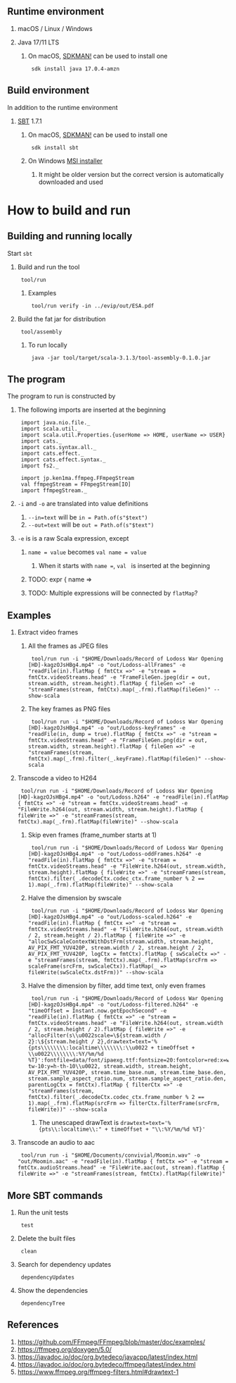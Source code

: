 ## Runtime environment

1. macOS / Linux / Windows

2. Java 17/11 LTS

    1. On macOS, [SDKMAN!](https://sdkman.io/) can be used to install one

            sdk install java 17.0.4-amzn


## Build environment

In addition to the runtime environment

1. [SBT](https://www.scala-sbt.org/) 1.7.1

	1. On macOS, [SDKMAN!](https://sdkman.io/) can be used to install one

			sdk install sbt

    2. On Windows [MSI installer](https://www.scala-sbt.org/1.x/docs/Installing-sbt-on-Windows.html)
        1. It might be older version but the correct version is automatically downloaded and used


# How to build and run

## Building and running locally

Start `sbt`

1. Build and run the tool

		tool/run

    1. Examples

            tool/run verify -in ../evip/out/ESA.pdf

2. Build the fat jar for distribution

		tool/assembly

	1. To run locally

			java -jar tool/target/scala-3.1.3/tool-assembly-0.1.0.jar


## The program

The program to run is constructed by

1. The following imports are inserted at the beginning

        import java.nio.file._
        import scala.util._
        import scala.util.Properties.{userHome => HOME, userName => USER}
        import cats._
        import cats.syntax.all._
        import cats.effect._
        import cats.effect.syntax._
        import fs2._

        import jp.ken1ma.ffmpeg.FFmpegStream
        val ffmpegStream = FFmpegStream[IO]
        import ffmpegStream._

2. `-i` and `-o` are translated into value definitions

    1. `--in=text` will be `in = Path.of(s"$text")`
    1. `--out=text` will be `out = Path.of(s"$text")`

3. `-e` is is a raw Scala expression, except

    1. `name = value` becomes `val name = value`
        1. When it starts with `name =`, `val ` is inserted at the beginning

    1. TODO: expr { name =>

    1. TODO: Multiple expressions will be connected by `flatMap`?


## Examples

1. Extract video frames

    1. All the frames as JPEG files

            tool/run run -i "$HOME/Downloads/Record of Lodoss War Opening [HD]-kagzOJsHBg4.mp4" -o "out/Lodoss-allFrames" -e "readFile(in).flatMap { fmtCtx =>" -e "stream = fmtCtx.videoStreams.head" -e "FrameFileGen.jpeg(dir = out, stream.width, stream.height).flatMap { fileGen =>" -e "streamFrames(stream, fmtCtx).map(_.frm).flatMap(fileGen)" --show-scala

    1. The key frames as PNG files

            tool/run run -i "$HOME/Downloads/Record of Lodoss War Opening [HD]-kagzOJsHBg4.mp4" -o "out/Lodoss-keyFrames" -e "readFile(in, dump = true).flatMap { fmtCtx =>" -e "stream = fmtCtx.videoStreams.head" -e "FrameFileGen.png(dir = out, stream.width, stream.height).flatMap { fileGen =>" -e "streamFrames(stream, fmtCtx).map(_.frm).filter(_.keyFrame).flatMap(fileGen)" --show-scala

1. Transcode a video to H264

        tool/run run -i "$HOME/Downloads/Record of Lodoss War Opening [HD]-kagzOJsHBg4.mp4" -o "out/Lodoss.h264" -e "readFile(in).flatMap { fmtCtx =>" -e "stream = fmtCtx.videoStreams.head" -e "FileWrite.h264(out, stream.width, stream.height).flatMap { fileWrite =>" -e "streamFrames(stream, fmtCtx).map(_.frm).flatMap(fileWrite)" --show-scala

    1. Skip even frames (frame_number starts at 1)

            tool/run run -i "$HOME/Downloads/Record of Lodoss War Opening [HD]-kagzOJsHBg4.mp4" -o "out/Lodoss-oddFrames.h264" -e "readFile(in).flatMap { fmtCtx =>" -e "stream = fmtCtx.videoStreams.head" -e "FileWrite.h264(out, stream.width, stream.height).flatMap { fileWrite =>" -e "streamFrames(stream, fmtCtx).filter(_.decodeCtx.codec_ctx.frame_number % 2 == 1).map(_.frm).flatMap(fileWrite)" --show-scala

    1. Halve the dimension by swscale

            tool/run run -i "$HOME/Downloads/Record of Lodoss War Opening [HD]-kagzOJsHBg4.mp4" -o "out/Lodoss-scaled.h264" -e "readFile(in).flatMap { fmtCtx =>" -e "stream = fmtCtx.videoStreams.head" -e "FileWrite.h264(out, stream.width / 2, stream.height / 2).flatMap { fileWrite =>" -e "allocSwScaleContextWithDstFrm(stream.width, stream.height, AV_PIX_FMT_YUV420P, stream.width / 2, stream.height / 2, AV_PIX_FMT_YUV420P, logCtx = fmtCtx).flatMap { swScaleCtx =>" -e "streamFrames(stream, fmtCtx).map(_.frm).flatMap(srcFrm => scaleFrame(srcFrm, swScaleCtx)).flatMap(_ => fileWrite(swScaleCtx.dstFrm))" --show-scala

    1. Halve the dimension by filter, add time text, only even frames

            tool/run run -i "$HOME/Downloads/Record of Lodoss War Opening [HD]-kagzOJsHBg4.mp4" -o "out/Lodoss-filtered.h264" -e "timeOffset = Instant.now.getEpochSecond" -e "readFile(in).flatMap { fmtCtx =>" -e "stream = fmtCtx.videoStreams.head" -e "FileWrite.h264(out, stream.width / 2, stream.height / 2).flatMap { fileWrite =>" -e "allocFilter(s\\u0022scale=\${stream.width / 2}:\${stream.height / 2},drawtext=text='%{pts\\\\\\\\:localtime\\\\\\\\:\\u0022 + timeOffset + \\u0022\\\\\\\\:%Y/%m/%d %T}':fontfile=data/font/ipaexg.ttf:fontsize=20:fontcolor=red:x=w-tw-10:y=h-th-10\\u0022, stream.width, stream.height, AV_PIX_FMT_YUV420P, stream.time_base.num, stream.time_base.den, stream.sample_aspect_ratio.num, stream.sample_aspect_ratio.den, parentLogCtx = fmtCtx).flatMap { filterCtx =>" -e "streamFrames(stream, fmtCtx).filter(_.decodeCtx.codec_ctx.frame_number % 2 == 1).map(_.frm).flatMap(srcFrm => filterCtx.filterFrame(srcFrm, fileWrite))" --show-scala

        1. The unescaped drawText is `drawtext=text='%{pts\\:localtime\\:" + timeOffset + "\\:%Y/%m/%d %T}'`

1. Transcode an audio to aac

        tool/run run -i "$HOME/Documents/convivial/Moomin.wav" -o "out/Moomin.aac" -e "readFile(in).flatMap { fmtCtx =>" -e "stream = fmtCtx.audioStreams.head" -e "FileWrite.aac(out, stream).flatMap { fileWrite =>" -e "streamFrames(stream, fmtCtx).flatMap(fileWrite)"


## More SBT commands

1. Run the unit tests

		test

2. Delete the built files

		clean

3. Search for dependency updates

        dependencyUpdates

4. Show the dependencies

        dependencyTree


## References

1. https://github.com/FFmpeg/FFmpeg/blob/master/doc/examples/
1. https://ffmpeg.org/doxygen/5.0/
1. https://javadoc.io/doc/org.bytedeco/javacpp/latest/index.html
1. https://javadoc.io/doc/org.bytedeco/ffmpeg/latest/index.html
1. https://www.ffmpeg.org/ffmpeg-filters.html#drawtext-1

